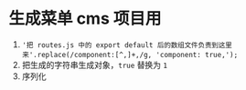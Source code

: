 # 生成菜单 cms 项目用

1. `'把 routes.js 中的 export default 后的数组文件负责到这里来'.replace(/component:[^,]+,/g, 'component: true,');`
2. 把生成的字符串生成对象，`true` 替换为 `1`
3. 序列化
